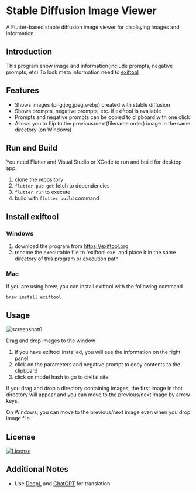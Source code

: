 # Stable Diffusion Image Viewer

A Flutter-based stable diffusion image viewer for displaying images and information

## Introduction

This program show image and information(include prompts, negative prompts, etc)
To look meta information need to [exiftool](https://exiftool.org)

## Features

* Shows images (png,jpg,jpeg,webp) created with stable diffusion 
* Shows prompts, negative prompts, etc. if exiftool is available
* Prompts and negative prompts can be copied to clipboard with one click
* Allows you to flip to the previous/next(filename order) image in the same directory (on Windows)

## Run and Build

You need Flutter and Visual Studio or XCode to run and build for desktop app.

1. clone the repository
2. `flutter pub get` fetch to dependencies
3. `flutter run` to execute
4. build with `flutter build` command

## Install exiftool
### Windows
1. download the program from https://exiftool.org
2. rename the executable file to 'exiftool.exe' and place it in the same directory of this program or execution path

### Mac
If you are using brew, you can install exiftool with the following command

```brew install exiftool```

## Usage

![screenshot0](images/screenshot1.jpg)

Drag and drop images to the window

1. if you have exiftool installed, you will see the information on the right panel
2. click on the parameters and negative prompt to copy contents to the clipboard
3. click on model hash to go to civitai site

If you drag and drop a directory containing images, the first image in that directory will appear and you can move to the previous/next image by arrow keys.

On Windows, you can move to the previous/next image even when you drop image file.

## License

[![License](https://img.shields.io/badge/License-BSD%202--Clause--"Simplified"-blue.svg)](LICENSE)

## Additional Notes

* Use [DeepL](https://www.deepl.com/translator) and [ChatGPT](https://chat.openai.com) for translation
